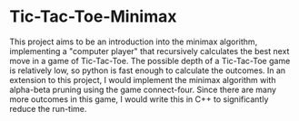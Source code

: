 # Tic-Tac-Toe-Minimax

This project aims to be an introduction into the minimax algorithm, implementing a "computer player" that recursively calculates the best next move in a game of Tic-Tac-Toe.
The possible depth of a Tic-Tac-Toe game is relatively low, so python is fast enough to calculate the outcomes.
In an extension to this project, I would implement the minimax algorithm with alpha-beta pruning using the game connect-four. Since there are many more outcomes in this game, I would write this in C++ to significantly reduce the run-time.

